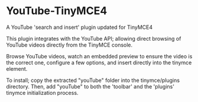 # YouTube-TinyMCE4
A YouTube 'search and insert' plugin updated for TinyMCE4

This plugin integrates with the YouTube API; allowing direct browsing of YouTube videos directly from the TinyMCE console.

Browse YouTube videos, watch an embedded preview to ensure the video is the correct one, configure a few options, and insert directly into the tinymce element.

To install; copy the extracted "youTube" folder into the tinymce/plugins directory. Then, add "youTube" to both the 'toolbar' and the 'plugins' tinymce initialization process.
